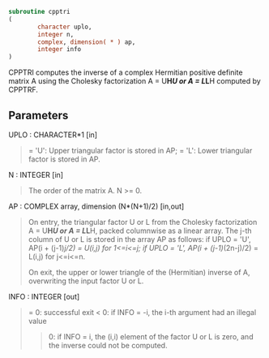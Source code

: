 ```fortran
subroutine cpptri
(
        character uplo,
        integer n,
        complex, dimension( * ) ap,
        integer info
)
```

CPPTRI computes the inverse of a complex Hermitian positive definite
matrix A using the Cholesky factorization A = U**H*U or A = L*L**H
computed by CPPTRF.

## Parameters
UPLO : CHARACTER*1 [in]
> = 'U':  Upper triangular factor is stored in AP;
> = 'L':  Lower triangular factor is stored in AP.

N : INTEGER [in]
> The order of the matrix A.  N >= 0.

AP : COMPLEX array, dimension (N*(N+1)/2) [in,out]
> On entry, the triangular factor U or L from the Cholesky
> factorization A = U**H*U or A = L*L**H, packed columnwise as
> a linear array.  The j-th column of U or L is stored in the
> array AP as follows:
> if UPLO = 'U', AP(i + (j-1)*j/2) = U(i,j) for 1<=i<=j;
> if UPLO = 'L', AP(i + (j-1)*(2n-j)/2) = L(i,j) for j<=i<=n.
> 
> On exit, the upper or lower triangle of the (Hermitian)
> inverse of A, overwriting the input factor U or L.

INFO : INTEGER [out]
> = 0:  successful exit
> < 0:  if INFO = -i, the i-th argument had an illegal value
> > 0:  if INFO = i, the (i,i) element of the factor U or L is
> zero, and the inverse could not be computed.
